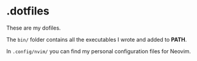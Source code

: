 # .dotfiles

These are my dofiles.

The `bin/` folder contains all the executables I wrote and added to **PATH**.

In `.config/nvim/` you can find my personal configuration files for Neovim.
